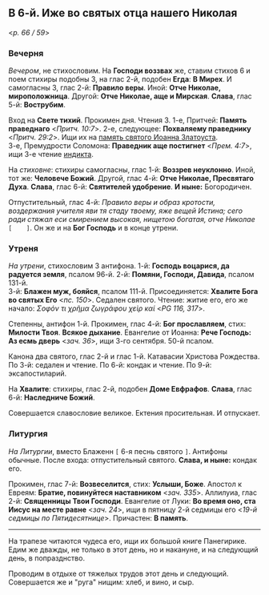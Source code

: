 ## В 6-й. Иже во святых отца нашего Николая

<*p. 66 / 59*>

### Вечерня

*Вечером*, не стихословим. На **Господи воззвах** же, ставим стихов 6 и поем стихиры подобны 3, 
на глас 2-й, подобен **Егда**: **В Мирех**. И самогласны 3, глас 2-й: **Правило веры**. Иной: 
**Отче Николае, мироположница**. Другой: **Отче Николае, аще и Мирская**. **Слава**, глас 5-й: 
**Вострубим**.  

Вход на **Свете тихий**. Прокимен дня. Чтения 3. 
1-е, Притчей: **Память праведнаго** <*Притч. 10:7*>. 
2-е, следующее: **Похваляему праведнику** <*Притч. 29:2*>. Ищи их на [память святого Иоанна 
Златоуста](../11_november/11_13_MES.ru.md).  
3-е, Премудрости Соломона: **Праведник аще постигнет** <*Прем. 4:7*>, ищи 3-е чтение 
[индикта](../09_september/09_01_MES.ru.md). 
  
На *стиховне*: стихиры самогласны, глас 1-й: **Воззрев неуклонно**. Иной, тот же: **Человече Божий**. 
Другой, глас 4-й: **Отче Николае, Пресвятаго Духа**. **Слава**, глас 6-й: **Святителей удобрение**. 
**И ныне:** Богородичен.   

Отпустительный, глас 4-й: *Правило веры и образ кротости, воздержания учителя яви тя стаду твоему, 
яже вещей Истина; сего ради стяжал еси смирением высокая, нищетою богатая, отче Николае* `[    ]`. 
Он же и на **Бог Господь** и в конце утрени. 

### Утреня

*На утрени*, стихословим 3 антифона. 
1-й: **Господь воцарися, да радуется земля**, псалом 96-й. 
2-й: **Помяни, Господи, Давида**, псалом 131-й.    
3-й: **Блажен муж, бояйся**, псалом 111-й. Присоединяется: **Хвалите Бога во святых Его** <*пс. 150*>. 
Седален святого. Чтение: житие его, его же начало: *Σοφόν τι χρῆμα ζωγράφου χεὶρ καί* <*PG 116, 317*>. 

Степенны, антифон 1-й. Прокимен, глас 4-й: **Бог прославляем**, стих: **Милости Твоя**. 
**Всякое дыхание**. Евангелие от Иоанна: **Рече Господь: Аз есмь дверь** <*зач. 36*>, ищи 3-го сентября. 
50-й псалом. 

Канона два святого, глас 2-й и глас 1-й. Катавасии Христова Рождества. 
По 3-й: седален и чтение. 
По 6-й: кондак и чтение. 
По 9-й: эксапостиларий. 

На **Хвалите**: стихиры, глас 2-й, подобен **Доме Евфрафов**. **Слава**, глас 6-й: **Наследниче Божий**. 

Совершается славословие великое. Ектения просительная. И отпускает. 

### Литургия

*На Литургии*, вместо Блаженн `[` 6-я песнь святого `]`. Антифоны обычные. 
После входа: отпустительный святого. **Слава, и ныне:** кондак его.  

Прокимен, глас 7-й: **Возвеселится**, стих: **Услыши, Боже**. 
Апостол к Евреям: **Братие, повинуйтеся наставником** <*зач. 335*>. 
Аллилуиа, глас 2-й: **Священницы Твои Господи**. 
Евангелие от Луки: **Во время оно, ста Иисус на месте равне** <*зач. 24*>, ищи в пятницу 2-й седмицы 
его <*19-й седмицы по Пятидесятнице*>. 
Причастен: **В память**. 

---

На трапезе читаются чудеса его, ищи их большой книге Панегирике. Едим же дважды, не только в этот день, 
но и накануне, и на следующий день, в попразднство. 

Проводим в отдыхе от тяжелых трудов этот день и следующий. Совершается же и "руга" нищим: хлеб, и вино, 
и сыр. 
